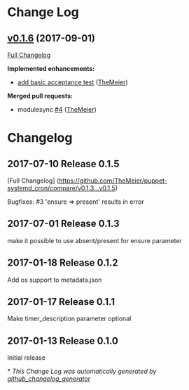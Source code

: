 # Change Log

## [v0.1.6](https://github.com/TheMeier/puppet-systemd_cron/tree/v0.1.6) (2017-09-01)
[Full Changelog](https://github.com/TheMeier/puppet-systemd_cron/compare/v0.1.5...v0.1.6)

**Implemented enhancements:**
- [add basic acceptance test](https://github.com/TheMeier/puppet-systemd_cron/commit/ef48b5bd931e2b1d17f3649832388460998e96b8) ([TheMeier](https://github.com/TheMeier))


**Merged pull requests:**

- modulesync [\#4](https://github.com/TheMeier/puppet-systemd_cron/pull/4) ([TheMeier](https://github.com/TheMeier))

# Changelog

## 2017-07-10 Release 0.1.5

[Full Changelog] (https://github.com/TheMeier/puppet-systemd_cron/compare/v0.1.3...v0.1.5)

Bugfixes: #3  'ensure => present' results in error

## 2017-07-01 Release 0.1.3

make it possible to use absent/present for ensure parameter

## 2017-01-18 Release 0.1.2

Add os support to metadata.json

## 2017-01-17 Release 0.1.1

Make timer_description parameter optional

## 2017-01-13 Release 0.1.0

Initial release


\* *This Change Log was automatically generated by [github_changelog_generator](https://github.com/skywinder/Github-Changelog-Generator)*
